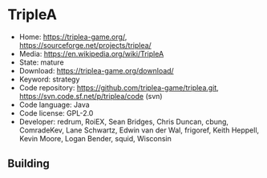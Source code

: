# TripleA

- Home: https://triplea-game.org/, https://sourceforge.net/projects/triplea/
- Media: https://en.wikipedia.org/wiki/TripleA
- State: mature
- Download: https://triplea-game.org/download/
- Keyword: strategy
- Code repository: https://github.com/triplea-game/triplea.git, https://svn.code.sf.net/p/triplea/code (svn)
- Code language: Java
- Code license: GPL-2.0
- Developer: redrum, RoiEX, Sean Bridges, Chris Duncan, cbung, ComradeKev, Lane Schwartz, Edwin van der Wal, frigoref, Keith Heppell, Kevin Moore, Logan Bender, squid, Wisconsin

## Building
